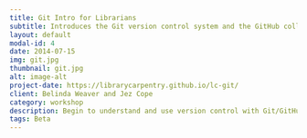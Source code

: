 ```yaml
---
title: Git Intro for Librarians
subtitle: Introduces the Git version control system and the GitHub collaboration tool.
layout: default
modal-id: 4
date: 2014-07-15
img: git.jpg
thumbnail: git.jpg
alt: image-alt
project-date: https://librarycarpentry.github.io/lc-git/
client: Belinda Weaver and Jez Cope
category: workshop
description: Begin to understand and use version control with Git/GitHub. You will not be an expert by the end of the class. You will probably not even feel very comfortable using Git. This is okay. We want to make a start but, as with any skill, using Git takes practice.
tags: Beta
---
```

